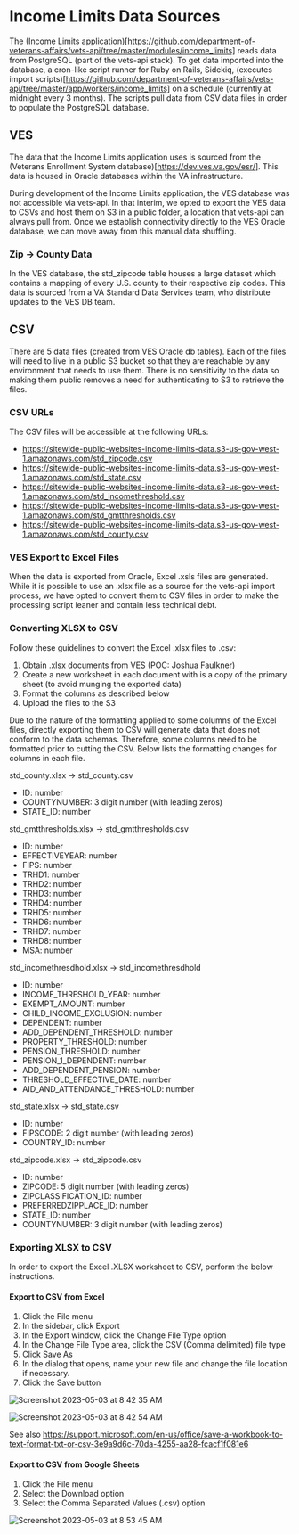 # Income Limits Data Sources

The (Income Limits application)[https://github.com/department-of-veterans-affairs/vets-api/tree/master/modules/income_limits] reads data from PostgreSQL (part of the vets-api stack). To get data imported into the database, a cron-like script runner for Ruby on Rails, Sidekiq, (executes import scripts)[https://github.com/department-of-veterans-affairs/vets-api/tree/master/app/workers/income_limits] on a schedule (currently at midnight every 3 months). The scripts pull data from CSV data files in order to populate the PostgreSQL database.

## VES
The data that the Income Limits application uses is sourced from the (Veterans Enrollment System database)[https://dev.ves.va.gov/esr/]. This data is housed in Oracle databases within the VA infrastructure.

During development of the Income Limits application, the VES database was not accessible via vets-api. In that interim, we opted to export the VES data to CSVs and host them on S3 in a public folder, a location that vets-api can always pull from. Once we establish connectivity directly to the VES Oracle database, we can move away from this manual data shuffling.

### Zip -> County Data
In the VES database, the std_zipcode table houses a large dataset which contains a mapping of every U.S. county to their respective zip codes. This data is sourced from a VA Standard Data Services team, who distribute updates to the VES DB team.

## CSV
There are 5 data files (created from VES Oracle db tables). Each of the files will need to live in a public S3 bucket so that they are reachable by any environment that needs to use them. There is no sensitivity to the data so making them public removes a need for authenticating to S3 to retrieve the files.

### CSV URLs
The CSV files will be accessible at the following URLs:
- https://sitewide-public-websites-income-limits-data.s3-us-gov-west-1.amazonaws.com/std_zipcode.csv
- https://sitewide-public-websites-income-limits-data.s3-us-gov-west-1.amazonaws.com/std_state.csv
- https://sitewide-public-websites-income-limits-data.s3-us-gov-west-1.amazonaws.com/std_incomethreshold.csv
- https://sitewide-public-websites-income-limits-data.s3-us-gov-west-1.amazonaws.com/std_gmtthresholds.csv
- https://sitewide-public-websites-income-limits-data.s3-us-gov-west-1.amazonaws.com/std_county.csv

### VES Export to Excel Files

When the data is exported from Oracle, Excel .xsls files are generated. While it is possible to use an .xlsx file as a source for the vets-api import process, we have opted to convert them to CSV files in order to make the processing script leaner and contain less technical debt.

### Converting XLSX to CSV

Follow these guidelines to convert the Excel .xlsx files to .csv:
1) Obtain .xlsx documents from VES (POC: Joshua Faulkner)
2) Create a new worksheet in each document with is a copy of the primary sheet (to avoid munging the exported data)
3) Format the columns as described below
4) Upload the files to the S3

Due to the nature of the formatting applied to some columns of the Excel files, directly exporting them to CSV will generate data that does not conform to the data schemas. Therefore, some columns need to be formatted prior to cutting the CSV. Below lists the formatting changes for columns in each file.

std_county.xlsx -> std_county.csv
- ID: number
- COUNTYNUMBER: 3 digit number (with leading zeros)
- STATE_ID: number

std_gmtthresholds.xlsx -> std_gmtthresholds.csv
- ID: number
- EFFECTIVEYEAR: number
- FIPS: number
- TRHD1: number
- TRHD2: number
- TRHD3: number
- TRHD4: number
- TRHD5: number
- TRHD6: number
- TRHD7: number
- TRHD8: number
- MSA: number

std_incomethresdhold.xlsx -> std_incomethresdhold
- ID: number
- INCOME_THRESHOLD_YEAR: number
- EXEMPT_AMOUNT: number
- CHILD_INCOME_EXCLUSION: number
- DEPENDENT: number
- ADD_DEPENDENT_THRESHOLD: number
- PROPERTY_THRESHOLD: number
- PENSION_THRESHOLD: number
- PENSION_1_DEPENDENT: number
- ADD_DEPENDENT_PENSION: number
- THRESHOLD_EFFECTIVE_DATE: number
- AID_AND_ATTENDANCE_THRESHOLD: number

std_state.xlsx -> std_state.csv
- ID: number
- FIPSCODE: 2 digit number (with leading zeros)
- COUNTRY_ID: number

std_zipcode.xlsx -> std_zipcode.csv
- ID: number
- ZIPCODE: 5 digit number (with leading zeros)
- ZIPCLASSIFICATION_ID: number
- PREFERREDZIPPLACE_ID: number
- STATE_ID: number
- COUNTYNUMBER: 3 digit number (with leading zeros)

### Exporting XLSX to CSV
In order to export the Excel .XLSX worksheet to CSV, perform the below instructions. 

#### Export to CSV from Excel
1. Click the File menu
2. In the sidebar, click Export
3. In the Export window, click the Change File Type option
4. In the Change File Type area, click the CSV (Comma delimited) file type
5. Click Save As
6. In the dialog that opens, name your new file and change the file location if necessary.
7. Click the Save button

![Screenshot 2023-05-03 at 8 42 35 AM](https://user-images.githubusercontent.com/221539/235968938-13d5dcc8-7e0e-4f12-b5de-2c343b9978a5.png)

![Screenshot 2023-05-03 at 8 42 54 AM](https://user-images.githubusercontent.com/221539/235968976-a998efea-b67c-4cf2-aa9c-6d33e7063349.png)

See also https://support.microsoft.com/en-us/office/save-a-workbook-to-text-format-txt-or-csv-3e9a9d6c-70da-4255-aa28-fcacf1f081e6

#### Export to CSV from Google Sheets
1. Click the File menu
2. Select the Download option
3. Select the Comma Separated Values (.csv) option

![Screenshot 2023-05-03 at 8 53 45 AM](https://user-images.githubusercontent.com/221539/235971084-5944a072-b327-4b31-bded-62a6ac70c876.png)